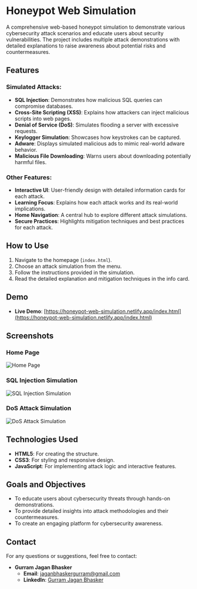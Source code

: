 # Honeypot Web Simulation

A comprehensive web-based honeypot simulation to demonstrate various cybersecurity attack scenarios and educate users about security vulnerabilities. The project includes multiple attack demonstrations with detailed explanations to raise awareness about potential risks and countermeasures.

## Features

### Simulated Attacks:
- **SQL Injection**: Demonstrates how malicious SQL queries can compromise databases.
- **Cross-Site Scripting (XSS)**: Explains how attackers can inject malicious scripts into web pages.
- **Denial of Service (DoS)**: Simulates flooding a server with excessive requests.
- **Keylogger Simulation**: Showcases how keystrokes can be captured.
- **Adware**: Displays simulated malicious ads to mimic real-world adware behavior.
- **Malicious File Downloading**: Warns users about downloading potentially harmful files.

### Other Features:
- **Interactive UI**: User-friendly design with detailed information cards for each attack.
- **Learning Focus**: Explains how each attack works and its real-world implications.
- **Home Navigation**: A central hub to explore different attack simulations.
- **Secure Practices**: Highlights mitigation techniques and best practices for each attack.

## How to Use

1. Navigate to the homepage (`index.html`).
2. Choose an attack simulation from the menu.
3. Follow the instructions provided in the simulation.
4. Read the detailed explanation and mitigation techniques in the info card.

## Demo

- **Live Demo**: [https://honeypot-web-simulation.netlify.app/index.html](https://honeypot-web-simulation.netlify.app/index.html)

## Screenshots

### Home Page
![Home Page](assets/homepage.png)

### SQL Injection Simulation
![SQL Injection Simulation](assets/sql-injection.png)

### DoS Attack Simulation
![DoS Attack Simulation](assets/dos-attack.png)

## Technologies Used

- **HTML5**: For creating the structure.
- **CSS3**: For styling and responsive design.
- **JavaScript**: For implementing attack logic and interactive features.

## Goals and Objectives

- To educate users about cybersecurity threats through hands-on demonstrations.
- To provide detailed insights into attack methodologies and their countermeasures.
- To create an engaging platform for cybersecurity awareness.

## Contact

For any questions or suggestions, feel free to contact:

- **Gurram Jagan Bhasker**
  - **Email**: [jaganbhaskergurram@gmail.com](mailto:jaganbhaskergurram@gmail.com)
  - **LinkedIn**: [Gurram Jagan Bhasker](https://www.linkedin.com/in/gurram-jagan-bhasker-a0906b29a)
